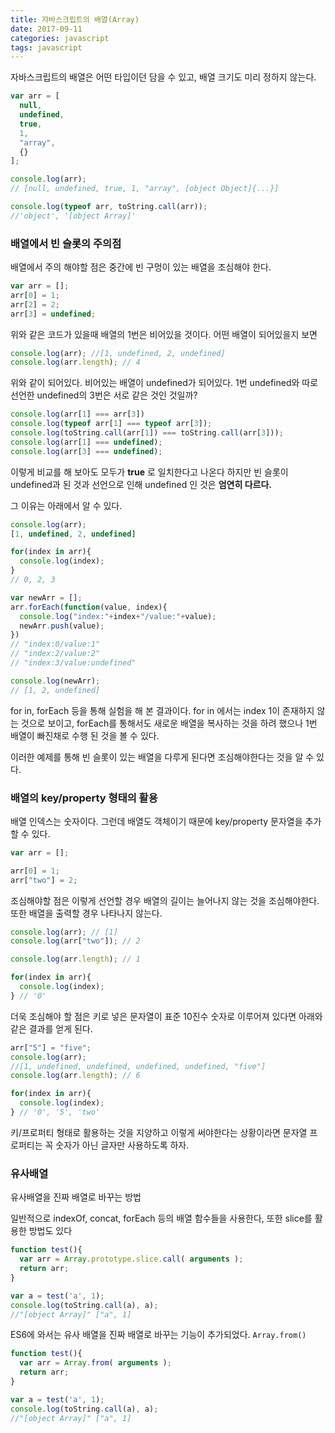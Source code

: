 ```yaml
---
title: 자바스크립트의 배열(Array)
date: 2017-09-11
categories: javascript
tags: javascript
---
```

자바스크립트의 배열은 어떤 타입이던 담을 수 있고, 배열 크기도 미리 정하지 않는다.

```javascript
var arr = [
  null,
  undefined,
  true,
  1,
  "array",
  {}
];

console.log(arr); 
// [null, undefined, true, 1, "array", [object Object]{...}]

console.log(typeof arr, toString.call(arr));
//'object', '[object Array]'
```



### 배열에서 빈 슬롯의 주의점

배열에서 주의 해야할 점은 중간에 빈 구멍이 있는 배열을 조심해야 한다.

```javascript
var arr = [];
arr[0] = 1;
arr[2] = 2;
arr[3] = undefined;
```

위와 같은 코드가 있을때 배열의 1번은 비어있을 것이다. 어떤 배열이 되어있을지 보면

```javascript
console.log(arr); //[1, undefined, 2, undefined]
console.log(arr.length); // 4
```

위와 같이 되어있다. 비어있는 배열이 undefined가 되어있다.
1번 undefined와 따로 선언한 undefined의 3번은 서로 같은 것인 것일까?

```javascript
console.log(arr[1] === arr[3])
console.log(typeof arr[1] === typeof arr[3]);
console.log(toString.call(arr[1]) === toString.call(arr[3]));
console.log(arr[1] === undefined);
console.log(arr[3] === undefined);
```

이렇게 비교를 해 보아도 모두가 **true** 로 일치한다고 나온다 하지만
빈 슬롯이 undefined과 된 것과 선언으로 인해 undefined 인 것은 **엄연히 다르다.**

그 이유는 아래에서 알 수 있다.

```javascript
console.log(arr);
[1, undefined, 2, undefined]

for(index in arr){
  console.log(index);
}
// 0, 2, 3

var newArr = [];
arr.forEach(function(value, index){
  console.log("index:"+index+"/value:"+value);
  newArr.push(value);
})
// "index:0/value:1"
// "index:2/value:2"
// "index:3/value:undefined"

console.log(newArr);
// [1, 2, undefined]
```

for in, forEach 등을 통해 실험을 해 본 결과이다.
for in 에서는 index 1이 존재하지 않는 것으로 보이고,
forEach를 통해서도 새로운 배열을 복사하는 것을 하려 했으나 1번 배열이 빠진채로 수행 된 것을 볼 수 있다.

이러한 예제를 통해 빈 슬롯이 있는 배열을 다루게 된다면 조심해야한다는 것을 알 수 있다.



### 배열의 key/property 형태의 활용

배열 인덱스는 숫자이다. 그런데 배열도 객체이기 때문에 key/property 문자열을 추가 할 수 있다.

```javascript
var arr = [];

arr[0] = 1;
arr["two"] = 2;
```

조심해야할 점은 이렇게 선언할 경우 배열의 길이는 늘어나지 않는 것을 조심해야한다. 또한 배열을 출력할 경우 나타나지 않는다.

```javascript
console.log(arr); // [1]
console.log(arr["two"]); // 2

console.log(arr.length); // 1

for(index in arr){
  console.log(index);
} // '0'
```

더욱 조심해야 할 점은 키로 넣은 문자열이 표준 10진수 숫자로 이루어져 있다면 아래와 같은 결과를 얻게 된다.

```javascript
arr["5"] = "five";
console.log(arr);
//[1, undefined, undefined, undefined, undefined, "five"]
console.log(arr.length); // 6

for(index in arr){
  console.log(index);
} // '0', '5', 'two'
```

키/프로퍼티 형태로 활용하는 것을 지양하고 이렇게 써야한다는 상황이라면 문자열 프로퍼티는 꼭 숫자가 아닌 글자만 사용하도록 하자.



### 유사배열

유사배열을 진짜 배열로 바꾸는 방법

일반적으로 indexOf, concat, forEach 등의 배열 함수들을 사용한다, 
또한 slice를 활용한 방법도 있다

```javascript
function test(){
  var arr = Array.prototype.slice.call( arguments );
  return arr;
}

var a = test('a', 1);
console.log(toString.call(a), a); 
//"[object Array]" ["a", 1]
```

ES6에 와서는 유사 배열을 진짜 배열로 바꾸는 기능이 추가되었다. 
`Array.from()`

```javascript
function test(){
  var arr = Array.from( arguments );
  return arr;
}

var a = test('a', 1);
console.log(toString.call(a), a); 
//"[object Array]" ["a", 1]
```